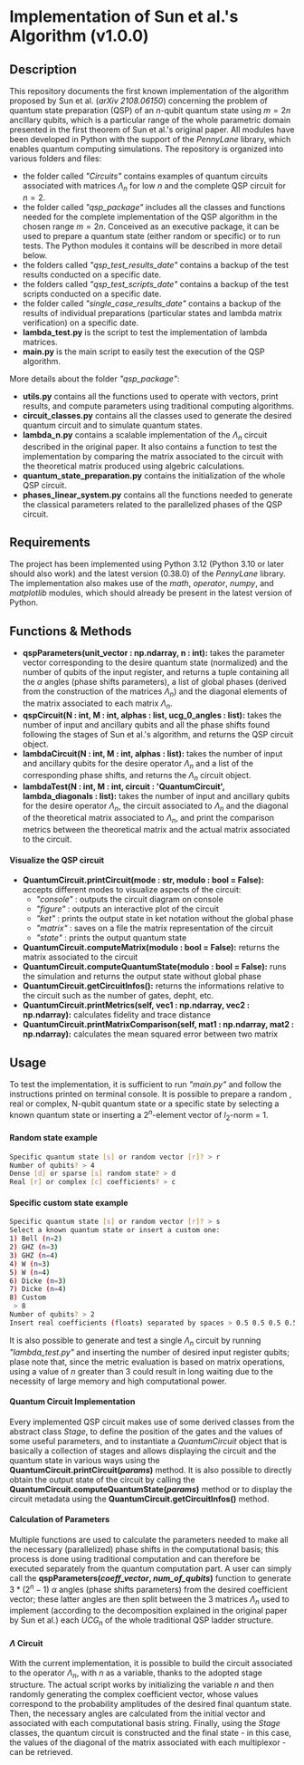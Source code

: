# Implementation of Sun et al.'s Algorithm (v1.0.0)

## Description
This repository documents the first known implementation of the algorithm proposed by Sun et al. (*arXiv 2108.06150*) concerning the problem of quantum state preparation (QSP) of an $n$-qubit quantum state using $m=2n$ ancillary qubits, which is a particular range of the whole parametric domain presented in the first theorem of Sun et al.'s original paper. All modules have been developed in Python with the support of the *PennyLane* library, which enables quantum computing simulations. The repository is organized into various folders and files:
- the folder called *"Circuits"* contains examples of quantum circuits associated with matrices $\Lambda_n$ for low $n$ and the complete QSP circuit for $n=2$.
- the folder called *"qsp_package"* includes all the classes and functions needed for the complete implementation of the QSP algorithm in the chosen range $m=2n$. Conceived as an executive package, it can be used to prepare a quantum state (either random or specific) or to run tests. The Python modules it contains will be described in more detail below.
- the folders called *"qsp_test_results_date"* contains a backup of the test results conducted on a specific date.
- the folders called *"qsp_test_scripts_date"* contains a backup of the test scripts conducted on a specific date.
- the folder called *"single_case_results_date"* contains a backup of the results of individual preparations (particular states and lambda matrix verification) on a specific date.
- **lambda_test.py** is the script to test the implementation of lambda matrices.
- **main.py** is the main script to easily test the execution of the QSP algorithm.

More details about the folder *"qsp_package"*:
- **utils.py** contains all the functions used to operate with vectors, print results, and compute parameters using traditional computing algorithms.
- **circuit\_classes.py** contains all the classes used to generate the desired quantum circuit and to simulate quantum states.
- **lambda\_n.py** contains a scalable implementation of the $\Lambda_n$ circuit described in the original paper. It also contains a function to test the implementation by comparing the matrix associated to the circuit with the theoretical matrix produced using algebric calculations.
- **quantum\_state\_preparation.py** contains the initialization of the whole QSP circuit.
- **phases\_linear\_system.py** contains all the functions needed to generate the classical parameters related to the parallelized phases of the QSP circuit.

## Requirements
The project has been implemented using Python 3.12 (Python 3.10 or later should also work) and the latest version (0.38.0) of the *PennyLane* library. The implementation also makes use of the *math*, *operator*, *numpy*, and *matplotlib* modules, which should already be present in the latest version of Python.

## Functions & Methods
- **qspParameters(unit_vector : np.ndarray, n : int):** takes the parameter vector corresponding to the desire quantum state (normalized) and the number of qubits of the input register, and returns a tuple containing all the $\alpha$ angles (phase shifts parameters), a list of global phases (derived from the construction of the matrices $\Lambda_n$) and the diagonal elements of the matrix associated to each matrix $\Lambda_n$.
- **qspCircuit(N : int, M : int, alphas : list, ucg_0_angles : list):** takes the number of input and ancillary qubits and all the phase shifts found following the stages of Sun et al.'s algorithm, and returns the QSP circuit object.
- **lambdaCircuit(N : int, M : int, alphas : list):** takes the number of input and ancillary qubits for the desire operator $\Lambda_n$ and a list of the corresponding phase shifts, and returns the $\Lambda_n$ circuit object.
- **lambdaTest(N : int, M : int, circuit : 'QuantumCircuit', lambda_diagonals : list):** takes the number of input and ancillary qubits for the desire operator $\Lambda_n$, the circuit associated to $\Lambda_n$ and the diagonal of the theoretical matrix associated to $\Lambda_n$, and print the comparison metrics between the theoretical matrix and the actual matrix associated to the circuit.
#### Visualize the QSP circuit
- **QuantumCircuit.printCircuit(mode : str, modulo : bool = False):** accepts different modes to visualize aspects of the circuit:
  - *"console"* : outputs the circuit diagram on console
  - *"figure"* : outputs an interactive plot of the circuit
  - *"ket"* : prints the output state in ket notation without the global phase
  - *"matrix"* : saves on a file the matrix representation of the circuit
  - *"state"* : prints the output quantum state
- **QuantumCircuit.computeMatrix(modulo : bool = False):** returns the matrix associated to the circuit
- **QuantumCircuit.computeQuantumState(modulo : bool = False):** runs the simulation and returns the output state without global phase
- **QuantumCircuit.getCircuitInfos():** returns the informations relative to the circuit such as the number of gates, depht, etc.
- **QuantumCircuit.printMetrics(self, vec1 : np.ndarray, vec2 : np.ndarray):** calculates fidelity and trace distance
- **QuantumCircuit.printMatrixComparison(self, mat1 : np.ndarray, mat2 : np.ndarray):** calculates the mean squared error between two matrix
  
## Usage
To test the implementation, it is sufficient to run *"main.py"* and follow the instructions printed on terminal console. It is possible to prepare a random , real or complex, N-qubit quantum state or a specific state by selecting a known quantum state or inserting a $2^n$-element vector of $l_2$-norm = 1.
#### Random state example
```bash
Specific quantum state [s] or random vector [r]? > r
Number of qubits? > 4
Dense [d] or sparse [s] random state? > d
Real [r] or complex [c] coefficients? > c
```
#### Specific custom state example
```bash
Specific quantum state [s] or random vector [r]? > s
Select a known quantum state or insert a custom one:
1) Bell (n=2)
2) GHZ (n=3)
3) GHZ (n=4)
4) W (n=3)
5) W (n=4)
6) Dicke (n=3)
7) Dicke (n=4)
8) Custom
 > 8
Number of qubits? > 2
Insert real coefficients (floats) separated by spaces > 0.5 0.5 0.5 0.5
```
It is also possible to generate and test a single $\Lambda_n$ circuit by running *"lambda_test.py"* and inserting the number of desired input register qubits; plase note that, since the metric evaluation is based on matrix operations, using a value of $n$ greater than 3 could result in long waiting due to the necessity of large memory and high computational power.

#### Quantum Circuit Implementation
Every implemented QSP circuit makes use of some derived classes from the abstract class *Stage*, to define the position of the gates and the values of some useful parameters, and to instantiate a _QuantumCircuit_ object that is basically a collection of stages and allows displaying the circuit and the quantum state in various ways using the **QuantumCircuit.printCircuit(_params_)** method.
It is also possible to directly obtain the output state of the circuit by calling the **QuantumCircuit.computeQuantumState(_params_)** method or to display the circuit metadata using the **QuantumCircuit.getCircuitInfos()** method.

#### Calculation of Parameters
Multiple functions are used to calculate the parameters needed to make all the necessary (parallelized) phase shifts in the computational basis; this process is done using traditional computation and can therefore be executed separately from the quantum computation part. A user can simply call the **qspParameters(_coeff\_vector_, _num\_of\_qubits_)** function to generate $3*(2^n-1)$ $\alpha$ angles (phase shifts parameters) from the desired coefficient vector; these latter angles are then split between the 3 matrices $\Lambda_n$ used to implement (according to the decomposition explained in the original paper by Sun et al.) each $UCG_n$ of the whole traditional QSP ladder structure.

#### $\Lambda$ Circuit
With the current implementation, it is possible to build the circuit associated to the operator $\Lambda_n$, with $n$ as a variable, thanks to the adopted stage structure. 
The actual script works by initializing the variable $n$ and then randomly generating the complex coefficient vector, whose values correspond to the probability amplitudes of the desired final quantum state. Then, the necessary angles are calculated from the initial vector and associated with each computational basis string. Finally, using the *Stage* classes, the quantum circuit is constructed and the final state - in this case, the values of the diagonal of the matrix associated with each multiplexor - can be retrieved.
